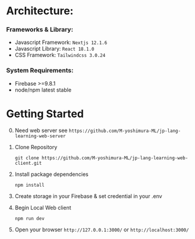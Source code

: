 # Architecture:

### Frameworks & Library:

- Javascript Framework: `Nextjs 12.1.6`
- Javascript Library: `React 18.1.0`
- CSS Framework: `Tailwindcss 3.0.24`

### System Requirements:

- Firebase >=9.8.1
- node/npm latest stable

# Getting Started

0. Need web server
   see `https://github.com/M-yoshimura-ML/jp-lang-learning-web-server`

1. Clone Repository

   `git clone https://github.com/M-yoshimura-ML/jp-lang-learning-web-client.git`

2. Install package dependencies

   `npm install`

3. Create storage in your Firebase & set credential in your .env

4. Begin Local Web client

   `npm run dev`

5. Open your browser `http://127.0.0.1:3000/` or `http://localhost:3000/`
